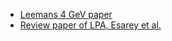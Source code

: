 * [Leemans 4 GeV paper](http://link.aps.org/doi/10.1103/PhysRevLett.113.245002)
* [Review paper of LPA, Esarey et al.](http://journals.aps.org/rmp/abstract/10.1103/RevModPhys.81.1229)
